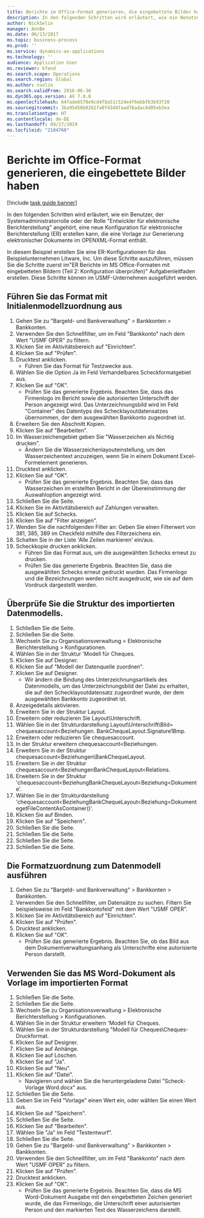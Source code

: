 ```yaml
---
title: Berichte im Office-Format generieren, die eingebettete Bilder haben
description: In den folgenden Schritten wird erläutert, wie ein Benutzer, der Systemadministratorrolle oder der Rolle "Entwickler für elektronische Berichterstellung" angehört, eine neue Konfiguration für elektronische Berichterstellung (ER) erstellen kann, die eine Vorlage zur Generierung elektronischer Dokumente im OPENXML-Format enthält.
author: NickSelin
manager: AnnBe
ms.date: 06/13/2017
ms.topic: business-process
ms.prod: ''
ms.service: dynamics-ax-applications
ms.technology: ''
audience: Application User
ms.reviewer: kfend
ms.search.scope: Operations
ms.search.region: Global
ms.author: nselin
ms.search.validFrom: 2016-06-30
ms.dyn365.ops.version: AX 7.0.0
ms.openlocfilehash: 64fade6578e9cd4f8a51c524e4f6ebbf63b93f20
ms.sourcegitcommit: 3ba95d50b8262fa0f43d4faad76adac4d05eb3ea
ms.translationtype: HT
ms.contentlocale: de-DE
ms.lasthandoff: 09/27/2019
ms.locfileid: "2184760"
---
```

# <a name="generate-reports-in-office-format-that-have-embedded-images"></a>Berichte im Office-Format generieren, die eingebettete Bilder haben

[!include [task guide banner](../../includes/task-guide-banner.md)]

In den folgenden Schritten wird erläutert, wie ein Benutzer, der Systemadministratorrolle oder der Rolle "Entwickler für elektronische Berichterstellung" angehört, eine neue Konfiguration für elektronische Berichterstellung (ER) erstellen kann, die eine Vorlage zur Generierung elektronischer Dokumente im OPENXML-Format enthält.

In diesem Beispiel erstellen Sie eine ER-Konfigurationen für das Beispielunternehmen Litware, Inc.  Um diese Schritte auszuführen, müssen Sie die Schritte zuerst im"ER Berichte im MS Office-Formaten mit eingebetteten Bildern (Teil 2: Konfiguration überprüfen)" Aufgabenleitfaden erstellen. Diese Schritte können im USMF-Unternehmen ausgeführt werden.


## <a name="run-format-with-initial-model-mapping"></a>Führen Sie das Format mit Initialenmodellzuordnung aus
1. Gehen Sie zu "Bargeld- und Bankverwaltung" > Bankkonten > Bankkonten.
2. Verwenden Sie den Schnellfilter, um im Feld "Bankkonto" nach dem Wert "USMF OPER" zu filtern.
3. Klicken Sie im Aktivitätsbereich auf "Einrichten".
4. Klicken Sie auf "Prüfen".
5. Drucktest anklicken.
    * Führen Sie das Format für Testzwecke aus.  
6. Wählen Sie die Option Ja im Feld Verhandelbares Scheckformatgebiet aus.
7. Klicken Sie auf "OK".
    * Prüfen Sie das generierte Ergebnis. Beachten Sie, dass das Firmenlogo im Bericht sowie die autorisierten Unterschrift der Person angezeigt wird. Das Unterzeichnungsbild wird im Feld "Container" des Datentyps des Schecklayoutdatensatzes übernommen, der dem ausgewählten Bankkonto zugeordnet ist.  
8. Erweitern Sie den Abschnitt Kopien.
9. Klicken Sie auf "Bearbeiten".
10. Im Wasserzeichengebiet geben Sie "Wasserzeichen als Nichtig drucken".
    * Ändern Sie die Wasserzeichenlayouteinstellung, um den Wasserzeichentext anzuzeigen, wenn Sie in einem Dokument Excel-Formelement generieren.  
11. Drucktest anklicken.
12. Klicken Sie auf "OK".
    * Prüfen Sie das generierte Ergebnis. Beachten Sie, dass das Wasserzeichen im erstellten Bericht in der Übereinstimmung der Auswahloption angezeigt wird.  
13. Schließen Sie die Seite.
14. Klicken Sie im Aktivitätsbereich auf Zahlungen verwalten.
15. Klicken Sie auf Schecks.
16. Klicken Sie auf "Filter anzeigen".
17. Wenden Sie die nachfolgenden Filter an: Geben Sie einen Filterwert von 381, 385, 389 im Checkfeld mithilfe des Filterzeichens ein.
18. Schalten Sie in der Liste 'Alle Zeilen markieren' ein/aus.
19. Scheckkopie drucken anklicken.
    * Führen Sie das Format aus, um die ausgewählten Schecks erneut zu drucken.  
    * Prüfen Sie das generierte Ergebnis. Beachten Sie, dass die ausgewählten Schecks erneut gedruckt wurden. Das Firmenlogo und die Bezeichnungen werden nicht ausgedruckt, wie sie auf dem Vordruck dargestellt werden.  

## <a name="modify-the-mapping-of-the-imported-data-model"></a>Überprüfe Sie die Struktur des importierten Datenmodells.
1. Schließen Sie die Seite.
2. Schließen Sie die Seite.
3. Wechseln Sie zu Organisationsverwaltung > Elektronische Berichterstellung > Konfigurationen.
4. Wählen Sie in der Struktur 'Modell für Cheques.
5. Klicken Sie auf Designer.
6. Klicken Sie auf "Modell der Datenquelle zuordnen".
7. Klicken Sie auf Designer.
    * Wir ändern die Bindung des Unterzeichnungsartikels des Datenmodells, um das Unterzeichnungsbild der Datei zu erhalten, die auf den Schecklayoutdatensatz zugeordnet wurde, der dem ausgewählten Bankkonto zugeordnet ist.  
8. Anzeigedetails aktivieren.
9. Erweitern Sie in der Struktur Layout.
10. Erweitern oder reduzieren Sie Layout\Unterschrift.
11. Wählen Sie in der Strukturdarstellung Layout\Unterschrift\Bild= chequesaccount<Beziehungen. BankChequeLayout.Signature1Bmp.
12. Erweitern oder reduzieren Sie chequesaccount.
13. In der Struktur erweitern chequesaccount\<Beziehungen.
14. Erweitern Sie in der Struktur chequesaccount\<Beziehungen\BankChequeLayout.
15. Erweitern Sie in der Struktur chequesaccount\<BeziehungenBankChequeLayout\<Relations.
16. Erweitern Sie in der Struktur 'chequesaccount\<BeziehungBankChequeLayout\<Beziehung\<Dokumente'.
17. Wählen Sie in der Strukturdarstellung 'chequesaccount\<BeziehungBankChequeLayout\<Beziehung\<DokumentegetFileContentAsContainer()'.
18. Klicken Sie auf Binden.
19. Klicken Sie auf "Speichern".
20. Schließen Sie die Seite.
21. Schließen Sie die Seite.
22. Schließen Sie die Seite.
23. Schließen Sie die Seite.

## <a name="run-format-using-the-adjusted-model-mapping"></a>Die Formatzuordnung zum Datenmodell ausführen
1. Gehen Sie zu "Bargeld- und Bankverwaltung" > Bankkonten > Bankkonten.
2. Verwenden Sie den Schnellfilter, um Datensätze zu suchen. Filtern Sie beispielsweise im Feld "Bankkontofeld" mit dem Wert "USMF OPER".
3. Klicken Sie im Aktivitätsbereich auf "Einrichten".
4. Klicken Sie auf "Prüfen".
5. Drucktest anklicken.
6. Klicken Sie auf "OK".
    * Prüfen Sie das generierte Ergebnis. Beachten Sie, ob das Bild aus dem Dokumentverwaltungsanhang als Unterschrifte eine autorisierte Person darstellt.  

## <a name="use-ms-word-document-as-a-template-in-the-imported-format"></a>Verwenden Sie das MS Word-Dokument als Vorlage im importierten Format
1. Schließen Sie die Seite.
2. Schließen Sie die Seite.
3. Wechseln Sie zu Organisationsverwaltung > Elektronische Berichterstellung > Konfigurationen.
4. Wählen Sie in der Struktur erweitern 'Modell für Cheques.
5. Wählen Sie in der Strukturdarstellung "Modell für Cheques\Cheques-Druckformat.
6. Klicken Sie auf Designer.
7. Klicken Sie auf Anhänge.
8. Klicken Sie auf Löschen.
9. Klicken Sie auf "Ja".
10. Klicken Sie auf "Neu".
11. Klicken Sie auf "Datei".
    * Navigieren und wählen Sie die heruntergeladene Datei "Scheck-Vorlage Word.docx" aus.  
12. Schließen Sie die Seite.
13. Geben Sie im Feld "Vorlage" einen Wert ein, oder wählen Sie einen Wert aus.
14. Klicken Sie auf "Speichern".
15. Schließen Sie die Seite.
16. Klicken Sie auf "Bearbeiten".
17. Wählen Sie "Ja" im Feld "Testentwurf".
18. Schließen Sie die Seite.
19. Gehen Sie zu "Bargeld- und Bankverwaltung" > Bankkonten > Bankkonten.
20. Verwenden Sie den Schnellfilter, um im Feld "Bankkonto" nach dem Wert "USMF OPER" zu filtern.
21. Klicken Sie auf "Prüfen".
22. Drucktest anklicken.
23. Klicken Sie auf "OK".
    * Prüfen Sie das generierte Ergebnis. Beachten Sie, dass die MS Word-Dokument Ausgabe mit den eingebetteten Zeichen generiert wurde, die das Firmenlogo, die Unterschrift einer autorisierten Person und den markierten Text des Wasserzeichens darstellt.  

